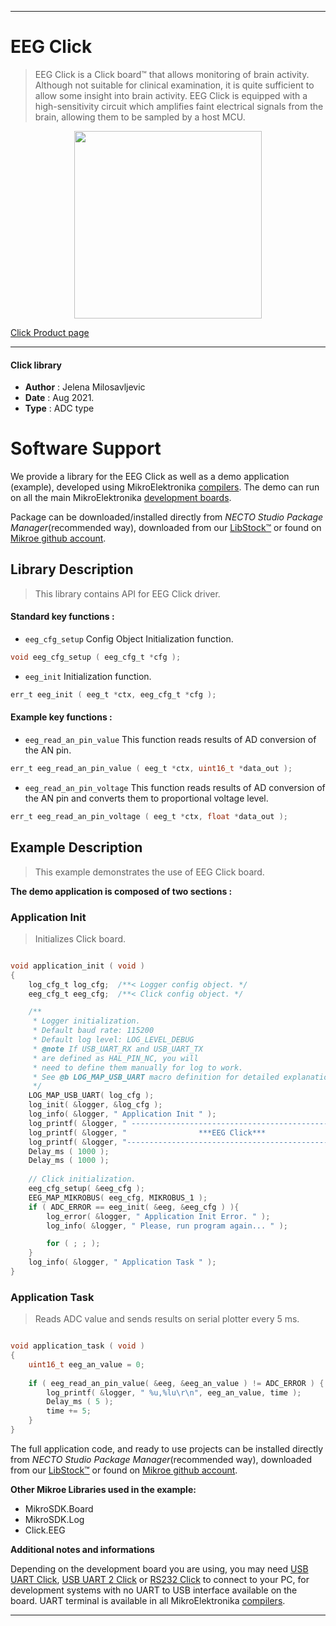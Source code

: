 
---
# EEG Click

> EEG Click is a Click board™ that allows monitoring of brain activity. Although not suitable for clinical examination, it is quite sufficient to allow some insight into brain activity. EEG Click is equipped with a high-sensitivity circuit which amplifies faint electrical signals from the brain, allowing them to be sampled by a host MCU.

<p align="center">
  <img src="https://download.mikroe.com/images/click_for_ide/eeg_click.png" height=300px>
</p>

[Click Product page](https://www.mikroe.com/eeg-click)

---


#### Click library

- **Author**        : Jelena Milosavljevic
- **Date**          : Aug 2021.
- **Type**          : ADC type


# Software Support

We provide a library for the EEG Click
as well as a demo application (example), developed using MikroElektronika
[compilers](https://www.mikroe.com/necto-studio).
The demo can run on all the main MikroElektronika [development boards](https://www.mikroe.com/development-boards).

Package can be downloaded/installed directly from *NECTO Studio Package Manager*(recommended way), downloaded from our [LibStock&trade;](https://libstock.mikroe.com) or found on [Mikroe github account](https://github.com/MikroElektronika/mikrosdk_click_v2/tree/master/clicks).

## Library Description

> This library contains API for EEG Click driver.

#### Standard key functions :

- `eeg_cfg_setup` Config Object Initialization function.
```c
void eeg_cfg_setup ( eeg_cfg_t *cfg );
```

- `eeg_init` Initialization function.
```c
err_t eeg_init ( eeg_t *ctx, eeg_cfg_t *cfg );
```

#### Example key functions :

- `eeg_read_an_pin_value` This function reads results of AD conversion of the AN pin.
```c
err_t eeg_read_an_pin_value ( eeg_t *ctx, uint16_t *data_out );
```

- `eeg_read_an_pin_voltage` This function reads results of AD conversion of the AN pin and converts them to proportional voltage level.
```c
err_t eeg_read_an_pin_voltage ( eeg_t *ctx, float *data_out );
```

## Example Description

> This example demonstrates the use of EEG Click board.

**The demo application is composed of two sections :**

### Application Init

> Initializes Click board.

```c

void application_init ( void )
{
    log_cfg_t log_cfg;  /**< Logger config object. */
    eeg_cfg_t eeg_cfg;  /**< Click config object. */

    /** 
     * Logger initialization.
     * Default baud rate: 115200
     * Default log level: LOG_LEVEL_DEBUG
     * @note If USB_UART_RX and USB_UART_TX 
     * are defined as HAL_PIN_NC, you will 
     * need to define them manually for log to work. 
     * See @b LOG_MAP_USB_UART macro definition for detailed explanation.
     */
    LOG_MAP_USB_UART( log_cfg );
    log_init( &logger, &log_cfg );
    log_info( &logger, " Application Init " );
    log_printf( &logger, " ----------------------------------------------\r\n" );
    log_printf( &logger, "                ***EEG Click***               \r\n" );
    log_printf( &logger, "----------------------------------------------\r\n" );
    Delay_ms ( 1000 );
    Delay_ms ( 1000 );
    
    // Click initialization.
    eeg_cfg_setup( &eeg_cfg );
    EEG_MAP_MIKROBUS( eeg_cfg, MIKROBUS_1 );
    if ( ADC_ERROR == eeg_init( &eeg, &eeg_cfg ) ){
        log_error( &logger, " Application Init Error. " );
        log_info( &logger, " Please, run program again... " );

        for ( ; ; );
    }
    log_info( &logger, " Application Task " );
}

```

### Application Task

> Reads ADC value and sends results on serial plotter every 5 ms.

```c

void application_task ( void ) 
{
    uint16_t eeg_an_value = 0;
        
    if ( eeg_read_an_pin_value( &eeg, &eeg_an_value ) != ADC_ERROR ) {
        log_printf( &logger, " %u,%lu\r\n", eeg_an_value, time );
        Delay_ms ( 5 );
        time += 5;
    }
}

```

The full application code, and ready to use projects can be installed directly from *NECTO Studio Package Manager*(recommended way), downloaded from our [LibStock&trade;](https://libstock.mikroe.com) or found on [Mikroe github account](https://github.com/MikroElektronika/mikrosdk_click_v2/tree/master/clicks).

**Other Mikroe Libraries used in the example:**

- MikroSDK.Board
- MikroSDK.Log
- Click.EEG

**Additional notes and informations**

Depending on the development board you are using, you may need
[USB UART Click](https://www.mikroe.com/usb-uart-click),
[USB UART 2 Click](https://www.mikroe.com/usb-uart-2-click) or
[RS232 Click](https://www.mikroe.com/rs232-click) to connect to your PC, for
development systems with no UART to USB interface available on the board. UART
terminal is available in all MikroElektronika
[compilers](https://shop.mikroe.com/compilers).

---
